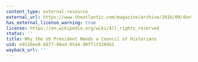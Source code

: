 ```yaml
---
content_type: external-resource
external_url: https://www.theatlantic.com/magazine/archive/2016/09/dont-know-much-about-history/492746/
has_external_license_warning: true
license: https://en.wikipedia.org/wiki/All_rights_reserved
status: ''
title: Why the US President Needs a Council of Historians
uid: e9116ee6-b677-46ed-9544-90ff1f3204b1
wayback_url: ''
---
```

